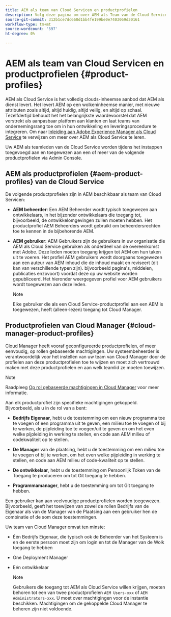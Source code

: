 ```yaml
---
title: AEM als team van Cloud Servicen en productprofielen
description: Volg deze pagina om over AEM als Team van de Cloud Service en Profielen van het Product te leren.
source-git-commit: 312b1ce7dc660d1bb4fe199be0e7403069d30161
workflow-type: tm+mt
source-wordcount: '597'
ht-degree: 0%

---
```



# AEM als team van Cloud Servicen en productprofielen {#product-profiles}

AEM als Cloud Service is het volledig clouds-inheemse aanbod dat AEM als dienst levert. Het levert AEM op een wolkeninheemse manier, met nieuwe attributen zoals altijd, altijd huidig, altijd veilig, en altijd op schaal. Tezelfdertijd behoudt het het belangrijkste waardevoorstel dat AEM verstrekt als aanpasbaar platform aan klanten en laat teams van ondernemingsrang toe om in hun ontwikkeling en leveringsprocedure te integreren. Om naar [Inleiding aan Adobe Experience Manager als Cloud Service](https://experienceleague.adobe.com/docs/experience-manager-cloud-service/overview/introduction.html?lang=en) te verwijzen om meer over AEM als Cloud Service te leren.

Uw AEM als teamleden van de Cloud Service worden tijdens het instappen toegevoegd aan en toegewezen aan een of meer van de volgende productprofielen via Admin Console.


## AEM als productprofielen {#aem-product-profiles} van de Cloud Service

De volgende productprofielen zijn in AEM beschikbaar als team van Cloud Servicen:

* **AEM beheerder**: Een AEM Beheerder wordt typisch toegewezen aan ontwikkelaars, in het bijzonder ontwikkelaars die toegang tot, bijvoorbeeld, de ontwikkelomgevingen zullen moeten hebben. Het productprofiel AEM Beheerders wordt gebruikt om beheerdersrechten toe te kennen in de bijbehorende AEM.

* **AEM gebruiker**: AEM Gebruikers zijn de gebruikers in uw organisatie die AEM als Cloud Service gebruiken als onderdeel van de overeenkomst met Adobe. Deze leden moeten toegang krijgen tot AEM om hun taken uit te voeren. Het profiel AEM gebruikers wordt doorgaans toegewezen aan een auteur van AEM inhoud die de inhoud maakt en reviseert (dit kan van verschillende typen zijn). bijvoorbeeld pagina&#39;s, middelen, publicaties enzovoort) voordat deze op uw website worden gepubliceerd. Het hieronder weergegeven profiel voor AEM gebruikers wordt toegewezen aan deze leden.

   >[!NOTE]
   >Elke gebruiker die als een Cloud Service-productprofiel aan een AEM is toegewezen, heeft (alleen-lezen) toegang tot Cloud Manager.

## Productprofielen van Cloud Manager {#cloud-manager-product-profiles}

Cloud Manager heeft vooraf geconfigureerde productprofielen, of meer eenvoudig, op rollen gebaseerde machtigingen. Uw systeembeheerder is verantwoordelijk voor het instellen van uw team van Cloud Manager door de profielen aan deze productprofielen toe te wijzen en moet zich vertrouwd maken met deze productprofielen en aan welk teamlid ze moeten toewijzen.
>[!NOTE]
>Raadpleeg [Op rol gebaseerde machtigingen in Cloud Manager](/help/onboarding/what-is-required/user-roles-permissions.md) voor meer informatie.

Aan elk productprofiel zijn specifieke machtigingen gekoppeld. Bijvoorbeeld, als u in de rol van a bent:

* **Bedrijfs Eigenaar**, hebt u de toestemming om een nieuw programma toe te voegen of een programma uit te geven, een milieu toe te voegen of bij te werken, de pijpleiding toe te voegen/uit te geven en om het even welke pijpleiding in werking te stellen, en code aan AEM milieu of codekwaliteit op te stellen.

* **De Manager** van de plaatsing, hebt u de toestemming om een milieu toe te voegen of bij te werken, om het even welke pijpleiding in werking te stellen, en code aan AEM milieu of code-kwaliteit op te stellen.

* **De ontwikkelaar**, hebt u de toestemming om Persoonlijk Token van de Toegang te produceren om tot Git toegang te hebben.

* **Programmamanager**, hebt u de toestemming om tot Git toegang te hebben.

Een gebruiker kan aan veelvoudige productprofielen worden toegewezen. Bijvoorbeeld, geeft het toewijzen van zowel de rollen Bedrijfs van de Eigenaar als van de Manager van de Plaatsing aan een gebruiker hen de combinatie of de som deze toestemmingen.

Uw team van Cloud Manager omvat ten minste:

* Één Bedrijfs Eigenaar, die typisch ook de Beheerder van het Systeem is en de eerste persoon moet zijn om login en tot de Manager van de Wolk toegang te hebben
* One Deployment Manager
* Eén ontwikkelaar

   >[!NOTE]
   >Gebruikers die toegang tot AEM als Cloud Service willen krijgen, moeten behoren tot een van twee productprofielen `AEM Users-xxx` of `AEM Administrators-xxx`. U moet over machtigingen voor de instantie beschikken. Machtigingen om de gekoppelde Cloud Manager te beheren zijn niet voldoende.